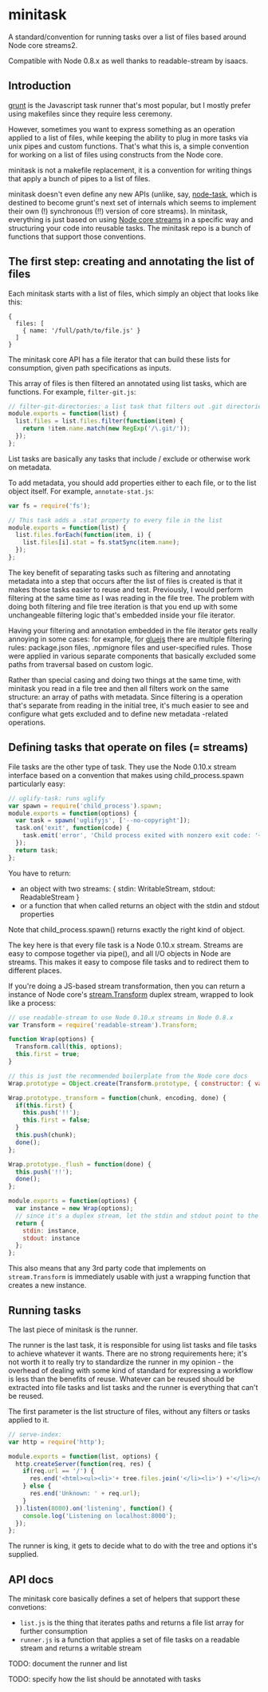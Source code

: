 # minitask

A standard/convention for running tasks over a list of files based around Node core streams2.

Compatible with Node 0.8.x as well thanks to readable-stream by isaacs.

## Introduction

[grunt](http://gruntjs.com/) is the Javascript task runner that's most popular, but I mostly prefer using makefiles since they require less ceremony.

However, sometimes you want to express something as an operation applied to a list of files, while keeping the ability to plug in more tasks via unix pipes and custom functions. That's what this is, a simple convention for working on a list of files using constructs from the Node core.

minitask is not a makefile replacement, it is a convention for writing things that apply a bunch of pipes to a list of files.

minitask doesn't even define any new APIs (unlike, say, [node-task](https://github.com/node-task/spec/wiki), which is destined to become grunt's next set of internals which seems to implement their own (!) synchronous (!!) version of core streams). In minitask, everything is just based on using [Node core streams](http://nodejs.org/api/stream.html) in a specific way and structuring your code into reusable tasks. The minitask repo is a bunch of functions that support those conventions.

## The first step: creating and annotating the list of files

Each minitask starts with a list of files, which simply an object that looks like this:

    {
      files: [
        { name: '/full/path/to/file.js' }
      ]
    }

The minitask core API has a file iterator that can build these lists for consumption, given path specifications as inputs.

This array of files is then filtered an annotated using list tasks, which are functions. For example, `filter-git.js`:

````javascript
// filter-git-directories: a list task that filters out .git directories from the list
module.exports = function(list) {
  list.files = list.files.filter(function(item) {
    return !item.name.match(new RegExp('/\.git/'));
  });
};
````

List tasks are basically any tasks that include / exclude or otherwise work on metadata.

To add metadata, you should add properties either to each file, or to the list object itself. For example, `annotate-stat.js`:

````javascript
var fs = require('fs');

// This task adds a .stat property to every file in the list
module.exports = function(list) {
  list.files.forEach(function(item, i) {
    list.files[i].stat = fs.statSync(item.name);
  });
};
````

The key benefit of separating tasks such as filtering and annotating metadata into a step that occurs after the list of files is created is that it makes those tasks easier to reuse and test. Previously, I would perform filtering at the same time as I was reading in the file tree. The problem with doing both filtering and file tree iteration is that you end up with some unchangeable filtering logic that's embedded inside your file iterator.

Having your filtering and annotation embedded in the file iterator gets really annoying in some cases: for example, for [gluejs](http://mixu.net/gluejs/) there are multiple filtering rules: package.json files, .npmignore files and user-specified rules. Those were applied in various separate components that basically excluded some paths from traversal based on custom logic.

Rather than special casing and doing two things at the same time, with minitask you read in a file tree and then all filters work on the same structure: an array of paths with metadata. Since filtering is a operation that's separate from reading in the initial tree, it's much easier to see and configure what gets excluded and to define new metadata -related operations.

## Defining tasks that operate on files (= streams)

File tasks are the other type of task. They use the Node 0.10.x stream interface based on a convention that makes using child_process.spawn particularly easy:

````javascript
// uglify-task: runs uglify
var spawn = require('child_process').spawn;
module.exports = function(options) {
  var task = spawn('uglifyjs', ['--no-copyright']);
  task.on('exit', function(code) {
    task.emit('error', 'Child process exited with nonzero exit code: '+ code);
  });
  return task;
};
````

You have to return:

- an object with two streams: { stdin: WritableStream, stdout: ReadableStream }
- or a function that when called returns an object with the stdin and stdout properties

Note that child_process.spawn() returns exactly the right kind of object.

The key here is that every file task is a Node 0.10.x stream. Streams are easy to compose together via pipe(), and all I/O objects in Node are streams. This makes it easy to compose file tasks and to redirect them to different places.

If you're doing a JS-based stream transformation, then you can return a instance of Node core's [stream.Transform](stream.Transform) duplex stream, wrapped to look like a process:

````javascript
// use readable-stream to use Node 0.10.x streams in Node 0.8.x
var Transform = require('readable-stream').Transform;

function Wrap(options) {
  Transform.call(this, options);
  this.first = true;
}

// this is just the recommended boilerplate from the Node core docs
Wrap.prototype = Object.create(Transform.prototype, { constructor: { value: Wrap }});

Wrap.prototype._transform = function(chunk, encoding, done) {
  if(this.first) {
    this.push('!!');
    this.first = false;
  }
  this.push(chunk);
  done();
};

Wrap.prototype._flush = function(done) {
  this.push('!!');
  done();
};

module.exports = function(options) {
  var instance = new Wrap(options);
  // since it's a duplex stream, let the stdin and stdout point to the same thing
  return {
    stdin: instance,
    stdout: instance
  };
};
````

This also means that any 3rd party code that implements on `stream.Transform` is immediately usable with just a wrapping function that creates a new instance.

## Running tasks

The last piece of minitask is the runner.

The runner is the last task, it is responsible for using list tasks and file tasks to achieve whatever it wants. There are no strong requirements here; it's not worth it to really try to standardize the runner in my opinion - the overhead of dealing with some kind of standard for expressing a workflow is less than the benefits of reuse. Whatever can be reused should be extracted into file tasks and list tasks and the runner is everything that can't be reused.

The first parameter is the list structure of files, without any filters or tasks applied to it.

````javascript
// serve-index:
var http = require('http');

module.exports = function(list, options) {
  http.createServer(function(req, res) {
    if(req.url == '/') {
      res.end('<html><ul><li>'+ tree.files.join('</li><li>') +'</li></ul></html>');
    } else {
      res.end('Unknown: ' + req.url);
    }
  }).listen(8000).on('listening', function() {
    console.log('Listening on localhost:8000');
  });
};
````

The runner is king, it gets to decide what to do with the tree and options it's supplied.

## API docs

The minitask core basically defines a set of helpers that support these convetions:

- `list.js` is the thing that iterates paths and returns a file list array for further consumption
- `runner.js` is a function that applies a set of file tasks on a readable stream and returns a writable stream

TODO: document the runner and list

TODO: specify how the list should be annotated with tasks
